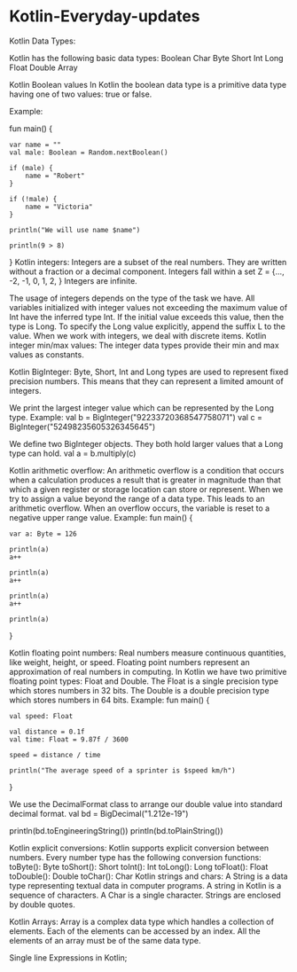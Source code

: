 # Kotlin-Everyday-updates


Kotlin Data Types:

Kotlin has the following basic data types:
Boolean
Char
Byte
Short
Int
Long
Float
Double
Array

Kotlin Boolean values
In Kotlin the boolean data type is a primitive data type having one of two values: true or false.

Example:

fun main() {

    var name = ""
    val male: Boolean = Random.nextBoolean()

    if (male) {
        name = "Robert"
    }

    if (!male) {
        name = "Victoria"
    }

    println("We will use name $name")

    println(9 > 8)
}
Kotlin integers:
Integers are a subset of the real numbers. They are written without a fraction or a decimal component. Integers fall within a set Z = {..., -2, -1, 0, 1, 2, } Integers are infinite.

The usage of integers depends on the type of the task we have. 
All variables initialized with integer values not exceeding the maximum value of Int have the inferred type Int. 
If the initial value exceeds this value, then the type is Long. To specify the Long value explicitly, append the suffix L to the value.
When we work with integers, we deal with discrete items.
Kotlin integer min/max values:
The integer data types provide their min and max values as constants.

Kotlin BigInteger:
Byte, Short, Int and Long types are used to represent fixed precision numbers. This means that they can represent a limited amount of integers. 

We print the largest integer value which can be represented by the Long type. Example:
val b = BigInteger("92233720368547758071")
val c = BigInteger("52498235605326345645")

We define two BigInteger objects. They both hold larger values that a Long type can hold.
val a = b.multiply(c)

Kotlin arithmetic overflow:
An arithmetic overflow is a condition that occurs when a calculation produces a result that is greater in magnitude than that which a given register or storage location can store or represent.
When we try to assign a value beyond the range of a data type. This leads to an arithmetic overflow. When an overflow occurs, the variable is reset to a negative upper range value.
Example:
fun main() {

    var a: Byte = 126

    println(a)
    a++

    println(a)
    a++

    println(a)
    a++

    println(a)
}

Kotlin floating point numbers:
Real numbers measure continuous quantities, like weight, height, or speed. Floating point numbers represent an approximation of real numbers in computing. In Kotlin we have two primitive floating point types: Float and Double. The Float is a single precision type which stores numbers in 32 bits. The Double is a double precision type which stores numbers in 64 bits.
Example:
fun main() {

    val speed: Float

    val distance = 0.1f
    val time: Float = 9.87f / 3600

    speed = distance / time

    println("The average speed of a sprinter is $speed km/h")
}

We use the DecimalFormat class to arrange our double value into standard decimal format.
val bd = BigDecimal("1.212e-19")

println(bd.toEngineeringString())
println(bd.toPlainString())

Kotlin explicit conversions:
Kotlin supports explicit conversion between numbers.
Every number type has the following conversion functions:
toByte(): Byte
toShort(): Short
toInt(): Int
toLong(): Long
toFloat(): Float
toDouble(): Double
toChar(): Char
Kotlin strings and chars:
A String is a data type representing textual data in computer programs. A string in Kotlin is a sequence of characters. A Char is a single character. Strings are enclosed by double quotes.

Kotlin Arrays:
Array is a complex data type which handles a collection of elements. Each of the elements can be accessed by an index. All the elements of an array must be of the same data type.

Single line Expressions in Kotlin;

